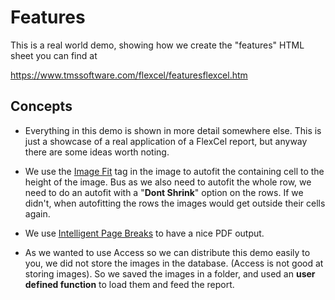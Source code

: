 # Features

This is a real world demo, showing how we create the \"features\" HTML
sheet you can find at

https://www.tmssoftware.com/flexcel/featuresflexcel.htm

## Concepts

- Everything in this demo is shown in more detail somewhere else. This
  is just a showcase of a real application of a FlexCel report, but
  anyway there are some ideas worth noting.

- We use the [Image Fit](https://doc.tmssoftware.com/flexcel/net/guides/reports-tag-reference.html#image-fit) tag in the image to autofit the
  containing cell to the height of the image. Bus as we also need to
  autofit the whole row, we need to do an autofit with a \"**Dont
  Shrink**\" option on the rows. If we didn't, when autofitting the
  rows the images would get outside their cells again.

- We use [Intelligent Page Breaks](https://doc.tmssoftware.com/flexcel/net/guides/reports-designer-guide.html#intelligent-page-breaks) to have a nice PDF output.

- As we wanted to use Access so we can distribute this demo easily to
  you, we did not store the images in the database. (Access is not
  good at storing images). So we saved the images in a folder, and
  used an **user defined function** to load them and feed the
  report.
